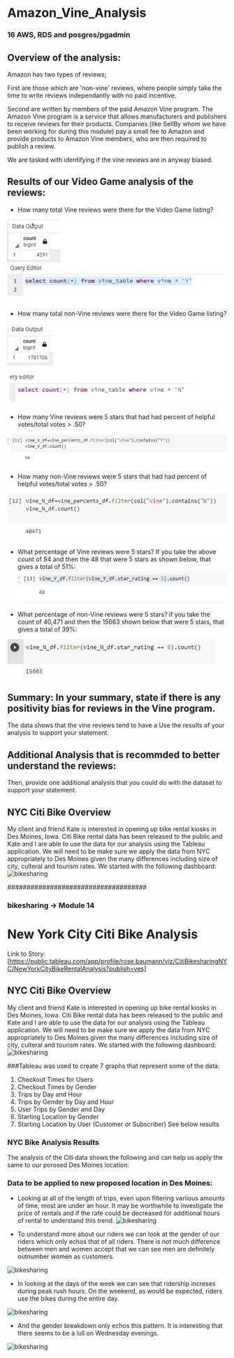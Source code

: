 # Amazon_Vine_Analysis
### 16 AWS, RDS and posgres/pgadmin

## Overview of the analysis:
Amazon has two types of reviews; 

First are those which are 'non-vine' reviews, where people simply take the time to write reviews independantly with
no paid incentive. 
 
Second are written by members of the paid Amazon Vine program. The Amazon Vine program is a 
service that allows manufacturers and publishers to receive reviews for their products. Companies (like SellBy whom we have
been working for during this module) pay a small fee to Amazon and provide products to Amazon Vine members, 
who are then required to publish a review.

We are tasked with identifying if the vine reviews are in anyway biased.

## Results of our Video Game analysis of the reviews: 

- How many total Vine reviews were there for the Video Game listing?

![Amazon_Vine_Analysis](./count_vineY.png)

- How many total non-Vine reviews were there for the Video Game listing?

![Amazon_Vine_Analysis](./count_vineN.png)

- How many Vine reviews were 5 stars that had had percent of helpful votes/total votes > .50? 

![Amazon_Vine_Analysis](./countYgt50.png)

- How many non-Vine reviews were 5 stars that had had percent of helpful votes/total votes > .50? 

![Amazon_Vine_Analysis](./countNgt50.png)

- What percentage of Vine reviews were 5 stars? 
If you take the above count of 94 and then the 48 that were 5 stars as shown below, that gives a total of 51%:
![Amazon_Vine_Analysis](./vine_Y_df5.png)

- What percentage of non-Vine reviews were 5 stars?
if you take the count of 40,471 and then the 15663 shown below that were 5 stars, that gives a total of 39%:

![Amazon_Vine_Analysis](./vine_N_df5.png)



## Summary: In your summary, state if there is any positivity bias for reviews in the Vine program. 
The data shows that the vine reviews tend to have a 
Use the results of your analysis to support your statement. 

## Additional Analysis that is recommded to better understand the reviews:

Then, provide one additional analysis that you could do with the dataset to support your statement.


## NYC Citi Bike Overview
My client and friend Kate is interested in opening up bike rental kiosks in Des Moines, Iowa.
Citi Bike rental data has been released to the public and Kate and I are able to use the data for our analysis using the Tableau application. 
We will need to be make sure we apply the data from NYC appropriately to Des Moines given the many differences including size of city, culteral and tourism rates.
We started with the following dashboard:
![bikesharing](./start.png)



####################################
### bikesharing -> Module 14
# New York City Citi Bike Analysis
Link to Story:
[https://public.tableau.com/app/profile/rose.baumann/viz/CitiBikesharingNYC/NewYorkCityBikeRentalAnalysis?publish=yes] 

## NYC Citi Bike Overview
My client and friend Kate is interested in opening up bike rental kiosks in Des Moines, Iowa.
Citi Bike rental data has been released to the public and Kate and I are able to use the data for our analysis using the Tableau application. 
We will need to be make sure we apply the data from NYC appropriately to Des Moines given the many differences including size of city, culteral and tourism rates.
We started with the following dashboard:
![bikesharing](./start.png)

###Tableau was used to create 7 graphs that represent some of the data:
 1. Checkout Times for Users
 2. Checkout Times by Gender
 3. Trips by Day and Hour
 4. Trips by Gender by Day and Hour
 5. User Trips by Gender and Day
 6. Starting Location by Gender
 7. Starting Location by User (Customer or Subscriber)
See below results

### NYC Bike Analysis Results
The analysis of the Citi data shows the following and can help us apply the same to our porosed Des Moines location:

### Data to be applied to new proposed location in Des Moines:

- Looking at all of the length of trips, even upon filtering variious amounts of time, most are under an hour. 
It may be worthwhile to investigate the price of rentals and if the rate could be decreased for additional hours of rental to understand this trend.
![bikesharing](./achkoutUser.png)

- To understand more about our riders we can look at the gender of our riders which only echos that of all riders.  There is not much difference between 
men and women accept that we can see men are definitely outnumber women as customers.

![bikesharing](./bCheckoutGender.png)

- In looking at the days of the week we can see that ridership increses during peak rush hours. 
On the weekend, as would be expected, riders use the bikes during the entire day.

![bikesharing](./cTripbyDandH.png)

- And the gender breakdown only echos this pattern. It is interesting that there seems to be a lull on Wednesday evenings.

![bikesharing](./dTripGender.png)


